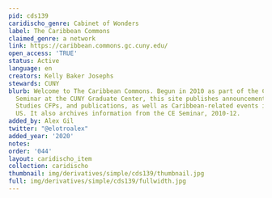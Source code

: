 ```yaml
---
pid: cds139
caridischo_genre: Cabinet of Wonders
label: The Caribbean Commons
claimed_genre: a network
link: https://caribbean.commons.gc.cuny.edu/
open_access: 'TRUE'
status: Active
language: en
creators: Kelly Baker Josephs
stewards: CUNY
blurb: Welcome to The Caribbean Commons. Begun in 2010 as part of the Caribbean Epistemologies
  Seminar at the CUNY Graduate Center, this site publishes announcements of Caribbean
  Studies CFPs, and publications, as well as Caribbean-related events in the Northeast
  US. It also archives information from the CE Seminar, 2010-12.
added_by: Alex Gil
twitter: "@elotroalex"
added_year: '2020'
notes:
order: '044'
layout: caridischo_item
collection: caridischo
thumbnail: img/derivatives/simple/cds139/thumbnail.jpg
full: img/derivatives/simple/cds139/fullwidth.jpg
---
```

